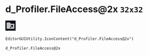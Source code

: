 # d_Profiler.FileAccess@2x `32x32`
<img src="/img/d_Profiler.FileAccess@2x.png" width=32 height=32>

``` CSharp
EditorGUIUtility.IconContent("d_Profiler.FileAccess@2x")
```
```
d_Profiler.FileAccess@2x
```
